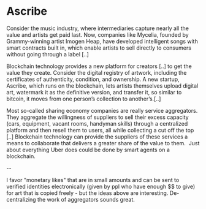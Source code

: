 # Ascribe

Consider the music industry, where intermediaries capture nearly all the value and artists get paid last. Now, companies like Mycelia, founded by Grammy-winning artist Imogen Heap, have developed intelligent songs with smart contracts built in, which enable artists to sell directly to consumers without going through a label [..]

Blockchain technology provides a new platform for creators [..] to get the value they create. Consider the digital registry of artwork, including the certificates of authenticity, condition, and ownership. A new startup, Ascribe, which runs on the blockchain, lets artists themselves upload digital art, watermark it as the definitive version, and transfer it, so similar to bitcoin, it moves from one person’s collection to another’s.[..]

Most so-called sharing economy companies are really service aggregators. They aggregate the willingness of suppliers to sell their excess capacity (cars, equipment, vacant rooms, handyman skills) through a centralized platform and then resell them to users, all while collecting a cut off the top [..] Blockchain technology can provide the suppliers of these services a means to collaborate that delivers a greater share of the value to them.  Just about everything Uber does could be done by smart agents on a blockchain.

--

I favor "monetary likes" that are in small amounts and can be sent to verified identities electronically (given by ppl who have enough $$ to give) for art that is copied freely - but the ideas above are interesting. De-centralizing the work of aggregators sounds great. 











